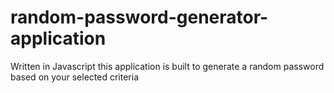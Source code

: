 # random-password-generator-application
Written in Javascript this application is built to generate a random password based on your selected criteria
